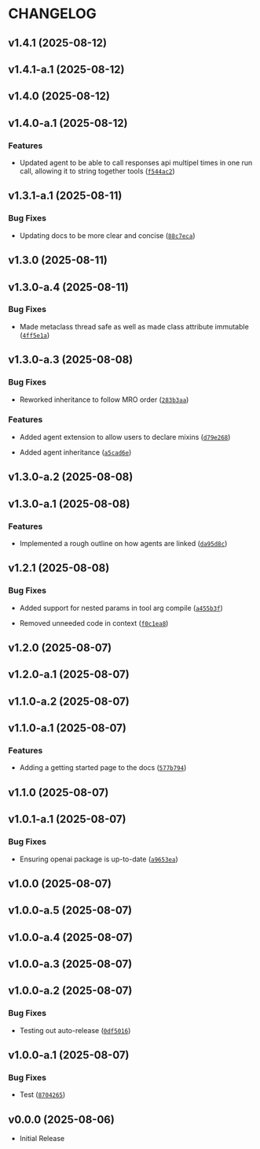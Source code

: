 # CHANGELOG

<!-- version list -->

## v1.4.1 (2025-08-12)


## v1.4.1-a.1 (2025-08-12)


## v1.4.0 (2025-08-12)


## v1.4.0-a.1 (2025-08-12)

### Features

- Updated agent to be able to call responses api multipel times in one run call, allowing it to
  string together tools
  ([`f544ac2`](https://github.com/rmikulec/pyAgentic/commit/f544ac28a41ff3119bcd3796acf7e6b5299945b1))


## v1.3.1-a.1 (2025-08-11)

### Bug Fixes

- Updating docs to be more clear and concise
  ([`88c7eca`](https://github.com/rmikulec/pyAgentic/commit/88c7eca85bc79c074c0bed539981c66b2255bea9))

## v1.3.0 (2025-08-11)


## v1.3.0-a.4 (2025-08-11)

### Bug Fixes

- Made metaclass thread safe as well as made class attribute immutable
  ([`4ff5e1a`](https://github.com/rmikulec/pyAgentic/commit/4ff5e1aa709fbeadc313ec83b403593b91e7dd6d))


## v1.3.0-a.3 (2025-08-08)

### Bug Fixes

- Reworked inheritance to follow MRO order
  ([`283b3aa`](https://github.com/rmikulec/pyAgentic/commit/283b3aaf649be9002da1e7d869117c5e096ef3a3))

### Features

- Added agent extension to allow users to declare mixins
  ([`d79e268`](https://github.com/rmikulec/pyAgentic/commit/d79e2689b973c62851243fd10d38077639d3ca4a))

- Added agent inheritance
  ([`a5cad6e`](https://github.com/rmikulec/pyAgentic/commit/a5cad6e61000d379046d2106041f58b0f53671a5))


## v1.3.0-a.2 (2025-08-08)


## v1.3.0-a.1 (2025-08-08)

### Features

- Implemented a rough outline on how agents are linked
  ([`da95d8c`](https://github.com/rmikulec/pyAgentic/commit/da95d8c6ef1439a5c023665ce0d0c0b5d3592527))


## v1.2.1 (2025-08-08)

### Bug Fixes

- Added support for nested params in tool arg compile
  ([`a455b3f`](https://github.com/rmikulec/pyAgentic/commit/a455b3f57156653d4fff5f3dcd2ed336839ae64d))

- Removed unneeded code in context
  ([`f0c1ea8`](https://github.com/rmikulec/pyAgentic/commit/f0c1ea8ff5d1cda4bdd066dd29cc84efaaad6316))


## v1.2.0 (2025-08-07)


## v1.2.0-a.1 (2025-08-07)


## v1.1.0-a.2 (2025-08-07)


## v1.1.0-a.1 (2025-08-07)

### Features

- Adding a getting started page to the docs
  ([`577b794`](https://github.com/rmikulec/pyAgentic/commit/577b794b6e8eff526de235d2adfc7a0b67b9fb10))
## v1.1.0 (2025-08-07)


## v1.0.1-a.1 (2025-08-07)

### Bug Fixes

- Ensuring openai package is up-to-date
  ([`a9653ea`](https://github.com/rmikulec/pyAgentic/commit/a9653eabd5b4fab573855c61add1336e5c11f268))


## v1.0.0 (2025-08-07)


## v1.0.0-a.5 (2025-08-07)


## v1.0.0-a.4 (2025-08-07)


## v1.0.0-a.3 (2025-08-07)


## v1.0.0-a.2 (2025-08-07)

### Bug Fixes

- Testing out auto-release
  ([`0df5016`](https://github.com/rmikulec/pyAgentic/commit/0df5016c347d768a5c2c60e100eecc6f6d8bad57))


## v1.0.0-a.1 (2025-08-07)

### Bug Fixes

- Test
  ([`8704265`](https://github.com/rmikulec/pyAgentic/commit/8704265f525a5c6df856b4d7966a421c0532a400))


## v0.0.0 (2025-08-06)

- Initial Release
